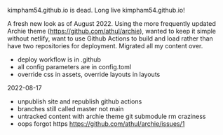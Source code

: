 kimpham54.github.io is dead. Long live kimpham54.github.io!

A fresh new look as of August 2022. Using the more frequently updated Archie theme (https://github.com/athul/archie), wanted to keep it simple without netlify, want to use Github Actions to build and load rather than have two repositories for deployment. Migrated all my content over.

- deploy workflow is in .github
- all config parameters are in config.toml
- override css in assets, override layouts in layouts

2022-08-17
- unpublish site and republish github actions
- branches still called master not main
- untracked content with archie theme git submodule rm craziness
- oops forgot https https://github.com/athul/archie/issues/1